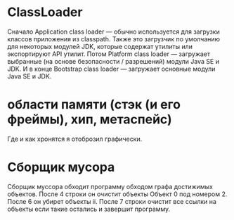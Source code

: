 # ClassLoader
Сначало Application class loader — обычно используется для загрузки классов приложения из classpath. Также это загрузчик по умолчанию для некоторых модулей JDK, которые содержат утилиты или экспортируют API утилит.
Потом Platform class loader — загружает выбранные (на основе безопасности / разрешений) модули Java SE и JDK. 
И в конце Bootstrap class loader — загружает основные модули Java SE и JDK.
# области памяти (стэк (и его фреймы), хип, метаспейс)
Где и как хронятся я отоброзил графически.
# Сборщик мусора
Сборщик муссора обходит программу обходом графа достижимых объектов.
После 4 строки он очистит объекты Объект 0 под номером 2.
После 6 он убирет объекты ii.
После 7 строки очистит все ссылки на объекты если такие остались и завершит программу.